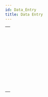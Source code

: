 ```yaml
---
id: Data_Entry
title: Data Entry
---
```

||
|---|
|[<!-- INCLUDE #_command_.ACCEPT.Syntax -->](../../commands-legacy/accept.md)<br/><!-- INCLUDE #_command_.ACCEPT.Summary -->|
|[<!-- INCLUDE #_command_.ADD RECORD.Syntax -->](../../commands-legacy/add-record.md)<br/><!-- INCLUDE #_command_.ADD RECORD.Summary -->|
|[<!-- INCLUDE #_command_.CANCEL.Syntax -->](../../commands-legacy/cancel.md)<br/><!-- INCLUDE #_command_.CANCEL.Summary -->|
|[<!-- INCLUDE #_command_.DIALOG.Syntax -->](../../commands/dialog.md)<br/><!-- INCLUDE #_command_.DIALOG.Summary -->|
|[<!-- INCLUDE #_command_.Modified.Syntax -->](../../commands-legacy/modified.md)<br/><!-- INCLUDE #_command_.Modified.Summary -->|
|[<!-- INCLUDE #_command_.MODIFY RECORD.Syntax -->](../../commands-legacy/modify-record.md)<br/><!-- INCLUDE #_command_.MODIFY RECORD.Summary -->|
|[<!-- INCLUDE #_command_.Old.Syntax -->](../../commands-legacy/old.md)<br/><!-- INCLUDE #_command_.Old.Summary -->|
|[<!-- INCLUDE #_command_.REJECT.Syntax -->](../../commands-legacy/reject.md)<br/><!-- INCLUDE #_command_.REJECT.Summary -->|
